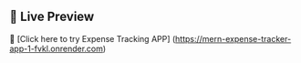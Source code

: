 ## 🚀 Live Preview

🔗 [Click here to try Expense Tracking APP] (https://mern-expense-tracker-app-1-fvkl.onrender.com)
